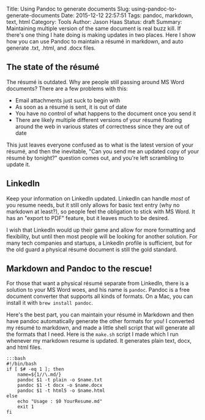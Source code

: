 Title: Using Pandoc to generate documents
Slug: using-pandoc-to-generate-documents
Date: 2015-12-12 22:57:51
Tags: pandoc, markdown, text, html
Category: Tools
Author: Jason Haas
Status: draft
Summary:  Maintaining multiple version of the same document is real buzz kill.  If there's one thing I hate doing is making updates in two places.  Here I show how you can use Pandoc to maintain a résumé in markdown, and auto generate .txt, .html, and .docx files.

## The state of the résumé

The résumé is outdated.  Why are people still passing around MS Word documents?  There are a few problems with this:

- Email attachments just suck to begin with
- As soon as a résumé is sent, it is out of date
- You have no control of what happens to the document once you send it
- There are likely multiple different versions of your résumé floating around the web in various states of correctness since they are out of date

This just leaves everyone confused as to what is the latest version of your résumé, and then the inevitable, "Can you send me an updated copy of your résumé by tonight?" question comes out, and you're left scrambling to update it.

## LinkedIn

Keep your information on LinkedIn updated.  LinkedIn can handle _most_ of you resume needs, but it still only allows for basic text entry (why no markdown at least?), so people feel the obligation to stick with MS Word.  It has an "export to PDF" feature, but it leaves much to be desired.

I wish that LinkedIn would up their game and allow for more formatting and flexibility, but until then most people will be looking for another solution.  For many tech companies and startups, a LinkedIn profile is sufficient, but for the old guard a physical résumé document is still the gold standard.

## Markdown and Pandoc to the rescue!

For those that want a physical résumé separate from LinkedIn, there is a solution to your MS Word woes, and his name is `pandoc`.  Pandoc is a free document converter that supports all kinds of formats.  On a Mac, you can install it with `brew install pandoc`.

Here's the best part, you can maintain your résumé in Markdown and then have pandoc automatically generate the other formats for you!  I converted my résumé to markdown, and made a little shell script that will generate all the formats that I need.  Here is the `make.sh` script I made which I run whenever my markdown resume is updated.  It generates plain text, docx, and html files.

    :::bash
    #!/bin/bash
    if [ $# -eq 1 ]; then
        name=${1//\.md/}
        pandoc $1 -t plain -o $name.txt
        pandoc $1 -t docx -o $name.docx
        pandoc $1 -t html5 -o $name.html
    else
        echo "Usage : $0 YourResume.md"
        exit 1
    fi


